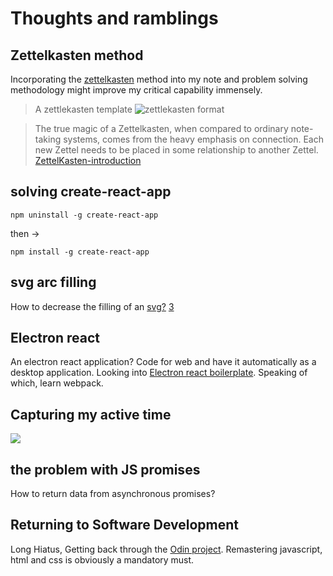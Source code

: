 # Thoughts and ramblings

## Zettelkasten method

Incorporating the [zettelkasten](https://zettelkasten.de/introduction/) method into my note and problem solving methodology might improve my critical capability immensely.

> A zettlekasten template
![zettlekasten format](../attachments/2021-12-13-21-16-23.png)

>The true magic of a Zettelkasten, when compared to ordinary note-taking systems, comes from the heavy emphasis on connection. Each new Zettel needs to be placed in some relationship to another Zettel. [ZettelKasten-introduction][1]

[1]: <https://zettelkasten.de/introduction/#putting-the-pieces-together>


## solving create-react-app

`npm uninstall -g create-react-app`

then ->

`npm install -g create-react-app`

## svg arc filling
How to decrease the filling of an [svg?][2] [3]

[2]: <https://css-tricks.com/how-to-create-an-animated-countdown-timer-with-html-css-and-javascript/>
[3]: <javascript/Svg arc manipulation-202112231312.md>

## Electron react
An electron react application? Code for web and have it automatically as a desktop application.
Looking into [Electron react boilerplate](https://electron-react-boilerplate.js.org/).
Speaking of which, learn webpack.

## Capturing my active time
![](../attachments/2021-12-22-10-46-38.png)

## the problem with JS promises
How to return data from asynchronous promises?

## Returning to Software Development
Long Hiatus, Getting back through the [Odin project](https://www.theodinproject.com/).
Remastering javascript, html and css is obviously a mandatory must.

